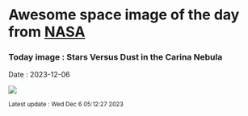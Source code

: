 
# Awesome space image of the day from [NASA](https://api.nasa.gov/)

### Today image : Stars Versus Dust in the Carina Nebula
Date : 2023-12-06

![](https://apod.nasa.gov/apod/image/2312/TorchedDust_HubbleMecone_960.jpg)

<small>Latest update : Wed Dec  6 05:12:27 2023</small>
        